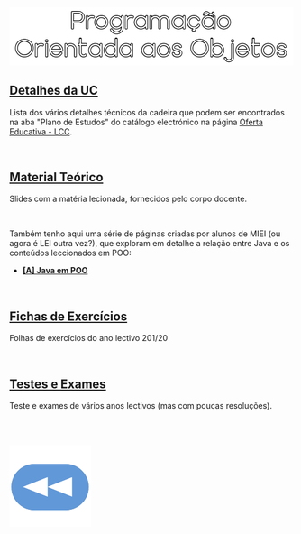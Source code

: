 <p align="center">
  <img src="https://raw.githubusercontent.com/David81820/Recursos-LCC/main/2ano/2sem/POO/poo.png">
</p>

## [Detalhes da UC](Info.md)
Lista dos vários detalhes técnicos da cadeira que podem ser encontrados na aba "Plano de Estudos" do catálogo electrónico na página [Oferta Educativa - LCC](https://www.uminho.pt/PT/ensino/oferta-educativa/_layouts/15/UMinho.PortalUM.UI/Pages/CatalogoCursoDetail.aspx?itemId=3851&catId=12).

<br>

## [Material Teórico](slides/README.md)
Slides com a matéria lecionada, fornecidos pelo corpo docente.

<br>

Também tenho aqui uma série de páginas criadas por alunos de MIEI (ou agora é LEI outra vez?), que exploram em detalhe a relação entre Java e os conteúdos leccionados em POO:

* [**[A] Java em POO**](POO-Java/README.md)

<br>

## [Fichas de Exercícios](fichas/README.md)
Folhas de exercícios do ano lectivo 201/20

<br>

## [Testes e Exames](testes/README.md)
Teste e exames de vários anos lectivos (mas com poucas resoluções).

<br><br>

[![retroceder](https://raw.githubusercontent.com/David81820/Recursos-LCC/main/Rewind.png)](https://david81820.github.io/Recursos-LCC/2ano)
